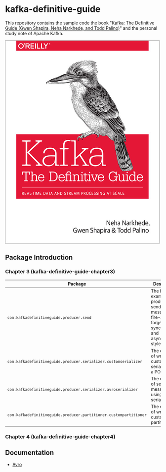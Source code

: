 # kafka-definitive-guide

This repository contains the sample code the book "[Kafka: The Definitive Guide (Gwen Shapira, Neha Narkhede, and Todd Palino)](http://shop.oreilly.com/product/0636920044123.do)" and the personal study note of Apache Kafka.

![](docs/pics/book-cover.jpg)

## Package Introduction
### Chapter 3 (kafka-definitive-guide-chapter3)
| Package | Description |
|----|----|
| `com.kafkadefinitiveguide.producer.send` | The basic example of producers for sending messages in fire-and-forget, synchronous and  asynchronous styles. |
| `com.kafkadefinitiveguide.producer.serializer.customserializer` | The example of writing a custom serializer for a POJO class. |
| `com.kafkadefinitiveguide.producer.serializer.avroserializer` | The example of sending messages by using Avro serializer. |
| `com.kafkadefinitiveguide.producer.partitioner.custompartitioner` | The example of writing a custom partitioner. |

### Chapter 4 (kafka-definitive-guide-chapter4)

## Documentation
- [Avro](avro/README.md)
